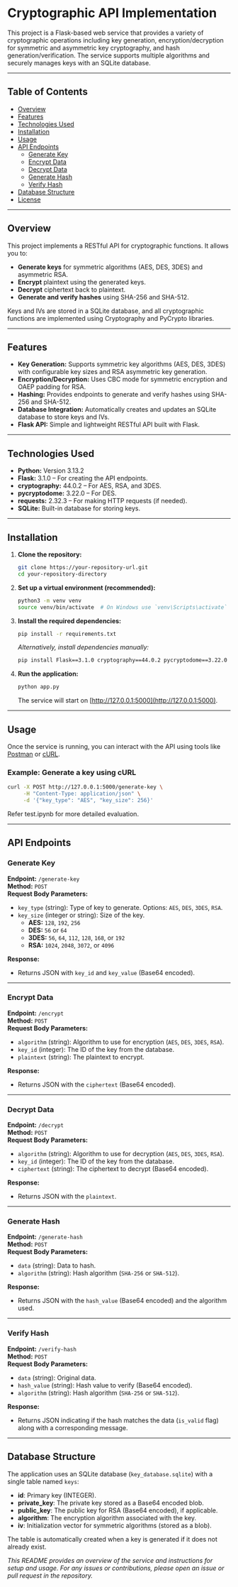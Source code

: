 # Cryptographic API Implementation

This project is a Flask-based web service that provides a variety of cryptographic operations including key generation, encryption/decryption for symmetric and asymmetric key cryptography, and hash generation/verification. The service supports multiple algorithms and securely manages keys with an SQLite database.

---

## Table of Contents

- [Overview](#overview)
- [Features](#features)
- [Technologies Used](#technologies-used)
- [Installation](#installation)
- [Usage](#usage)
- [API Endpoints](#api-endpoints)
  - [Generate Key](#generate-key)
  - [Encrypt Data](#encrypt-data)
  - [Decrypt Data](#decrypt-data)
  - [Generate Hash](#generate-hash)
  - [Verify Hash](#verify-hash)
- [Database Structure](#database-structure)
- [License](#license)

---

## Overview

This project implements a RESTful API for cryptographic functions. It allows you to:
- **Generate keys** for symmetric algorithms (AES, DES, 3DES) and asymmetric RSA.
- **Encrypt** plaintext using the generated keys.
- **Decrypt** ciphertext back to plaintext.
- **Generate and verify hashes** using SHA-256 and SHA-512.

Keys and IVs are stored in a SQLite database, and all cryptographic functions are implemented using Cryptography and PyCrypto libraries.

---

## Features

- **Key Generation:** Supports symmetric key algorithms (AES, DES, 3DES) with configurable key sizes and RSA asymmetric key generation.
- **Encryption/Decryption:** Uses CBC mode for symmetric encryption and OAEP padding for RSA.
- **Hashing:** Provides endpoints to generate and verify hashes using SHA-256 and SHA-512.
- **Database Integration:** Automatically creates and updates an SQLite database to store keys and IVs.
- **Flask API:** Simple and lightweight RESTful API built with Flask.

---

## Technologies Used

- **Python:** Version 3.13.2
- **Flask:** 3.1.0 – For creating the API endpoints.
- **cryptography:** 44.0.2 – For AES, RSA, and 3DES.
- **pycryptodome:** 3.22.0 – For DES.
- **requests:** 2.32.3 – For making HTTP requests (if needed).
- **SQLite:** Built-in database for storing keys.

---

## Installation

1. **Clone the repository:**
   ```bash
   git clone https://your-repository-url.git
   cd your-repository-directory
   ```

2. **Set up a virtual environment (recommended):**
   ```bash
   python3 -m venv venv
   source venv/bin/activate  # On Windows use `venv\Scripts\activate`
   ```

3. **Install the required dependencies:**
   ```bash
   pip install -r requirements.txt
   ```
   *Alternatively, install dependencies manually:*
   ```bash
   pip install Flask==3.1.0 cryptography==44.0.2 pycryptodome==3.22.0 requests==2.32.3
   ```

4. **Run the application:**
   ```bash
   python app.py
   ```
   The service will start on [http://127.0.0.1:5000](http://127.0.0.1:5000).

---

## Usage

Once the service is running, you can interact with the API using tools like [Postman](https://www.postman.com) or [cURL](https://curl.se).

### Example: Generate a key using cURL

```bash
curl -X POST http://127.0.0.1:5000/generate-key \
     -H "Content-Type: application/json" \
     -d '{"key_type": "AES", "key_size": 256}'
```

Refer test.ipynb for more detailed evaluation.

---

## API Endpoints

### Generate Key

**Endpoint:** `/generate-key`  
**Method:** `POST`  
**Request Body Parameters:**
- `key_type` (string): Type of key to generate. Options: `AES`, `DES`, `3DES`, `RSA`.
- `key_size` (integer or string): Size of the key.  
  - **AES:** `128`, `192`, `256`
  - **DES:** `56` or `64`
  - **3DES:** `56`, `64`, `112`, `128`, `168`, or `192`
  - **RSA:** `1024`, `2048`, `3072`, or `4096`

**Response:**
- Returns JSON with `key_id` and `key_value` (Base64 encoded).

---

### Encrypt Data

**Endpoint:** `/encrypt`  
**Method:** `POST`  
**Request Body Parameters:**
- `algorithm` (string): Algorithm to use for encryption (`AES`, `DES`, `3DES`, `RSA`).
- `key_id` (integer): The ID of the key from the database.
- `plaintext` (string): The plaintext to encrypt.

**Response:**
- Returns JSON with the `ciphertext` (Base64 encoded).

---

### Decrypt Data

**Endpoint:** `/decrypt`  
**Method:** `POST`  
**Request Body Parameters:**
- `algorithm` (string): Algorithm to use for decryption (`AES`, `DES`, `3DES`, `RSA`).
- `key_id` (integer): The ID of the key from the database.
- `ciphertext` (string): The ciphertext to decrypt (Base64 encoded).

**Response:**
- Returns JSON with the `plaintext`.

---

### Generate Hash

**Endpoint:** `/generate-hash`  
**Method:** `POST`  
**Request Body Parameters:**
- `data` (string): Data to hash.
- `algorithm` (string): Hash algorithm (`SHA-256` or `SHA-512`).

**Response:**
- Returns JSON with the `hash_value` (Base64 encoded) and the algorithm used.

---

### Verify Hash

**Endpoint:** `/verify-hash`  
**Method:** `POST`  
**Request Body Parameters:**
- `data` (string): Original data.
- `hash_value` (string): Hash value to verify (Base64 encoded).
- `algorithm` (string): Hash algorithm (`SHA-256` or `SHA-512`).

**Response:**
- Returns JSON indicating if the hash matches the data (`is_valid` flag) along with a corresponding message.

---

## Database Structure

The application uses an SQLite database (`key_database.sqlite`) with a single table named `keys`:

- **id**: Primary key (INTEGER).
- **private_key**: The private key stored as a Base64 encoded blob.
- **public_key**: The public key for RSA (Base64 encoded), if applicable.
- **algorithm**: The encryption algorithm associated with the key.
- **iv**: Initialization vector for symmetric algorithms (stored as a blob).

The table is automatically created when a key is generated if it does not already exist.

*This README provides an overview of the service and instructions for setup and usage. For any issues or contributions, please open an issue or pull request in the repository.*
